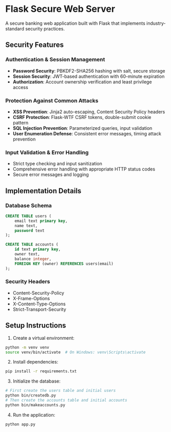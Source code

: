 # Flask Secure Web Server

A secure banking web application built with Flask that implements industry-standard security practices.

## Security Features

### Authentication & Session Management

- **Password Security**: PBKDF2-SHA256 hashing with salt, secure storage
- **Session Security**: JWT-based authentication with 60-minute expiration
- **Authorization**: Account ownership verification and least privilege access

### Protection Against Common Attacks

- **XSS Prevention**: Jinja2 auto-escaping, Content Security Policy headers
- **CSRF Protection**: Flask-WTF CSRF tokens, double-submit cookie pattern
- **SQL Injection Prevention**: Parameterized queries, input validation
- **User Enumeration Defense**: Consistent error messages, timing attack prevention

### Input Validation & Error Handling

- Strict type checking and input sanitization
- Comprehensive error handling with appropriate HTTP status codes
- Secure error messages and logging

## Implementation Details

### Database Schema

```sql
CREATE TABLE users (
    email text primary key,
    name text,
    password text
);

CREATE TABLE accounts (
    id text primary key,
    owner text,
    balance integer,
    FOREIGN KEY (owner) REFERENCES users(email)
);
```

### Security Headers

- Content-Security-Policy
- X-Frame-Options
- X-Content-Type-Options
- Strict-Transport-Security

## Setup Instructions

1. Create a virtual environment:

```bash
python -m venv venv
source venv/bin/activate  # On Windows: venv\Scripts\activate
```

2. Install dependencies:

```bash
pip install -r requirements.txt
```

3. Initialize the database:

```bash
# First create the users table and initial users
python bin/createdb.py
# Then create the accounts table and initial accounts
python bin/makeaccounts.py
```

4. Run the application:

```bash
python app.py
```
